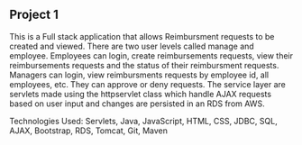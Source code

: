 ## Project 1
This is a Full stack application that allows Reimbursment requests to be created and viewed. There are two user levels called manage and employee. 
Employees can login, create reimbursements requests, view their reimbursements requests and the status of their reimbursment requests.
Managers can login, view reimbursments requests by employee id, all employees, etc. They can approve or deny requests.
The service layer are servlets made using the httpservlet class which handle AJAX requests based on user input and changes are persisted in an RDS from AWS.

Technologies Used: Servlets, Java, JavaScript, HTML, CSS, JDBC, SQL, AJAX, Bootstrap, RDS, Tomcat, Git, Maven
